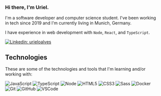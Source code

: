 ### Hi there, I'm Uriel.

I'm a software developer and computer science student. I've been working in tech since 2019 and I'm currently living in Munich, Germany. 

I have experience in web development with `Node`, `React`, and `TypeScript`.

[![Linkedin: urieloalves](https://img.shields.io/badge/-Linkedin-blue?style=flat-square&logo=Linkedin&logoColor=white&link=https://www.linkedin.com/in/urieloalves/)](https://www.linkedin.com/in/urieloalves/)


## Technologies

These are some of the technologies and tools that I'm learning and/or working with:

![JavaScript](https://img.shields.io/badge/-JavaScript-black?style=flat-square&logo=javascript)
![TypeScript](https://img.shields.io/badge/-TypeScript-007ACC?style=flat-square&logo=typescript)
![Node](https://img.shields.io/badge/-Nodejs-339933?style=flat-square&logo=Node.js&logoColor=white)
![HTML5](https://img.shields.io/badge/-HTML5-E34F26?style=flat-square&logo=html5&logoColor=white)
![CSS3](https://img.shields.io/badge/-CSS3-1572B6?style=flat-square&logo=css3)
![Sass](https://img.shields.io/badge/-Sass-CC6699?style=flat-square&logo=sass&logoColor=white)
![Docker](https://img.shields.io/badge/-Docker-2496ED?style=flat-square&logo=docker&logoColor=white)
![Git](https://img.shields.io/badge/-Git-black?style=flat-square&logo=git)
![GitHub](https://img.shields.io/badge/-GitHub-181717?style=flat-square&logo=github)
![VSCode](https://img.shields.io/badge/-VSCode-007ACC?style=flat-square&logo=visual-studio-code&logoColor=white)
